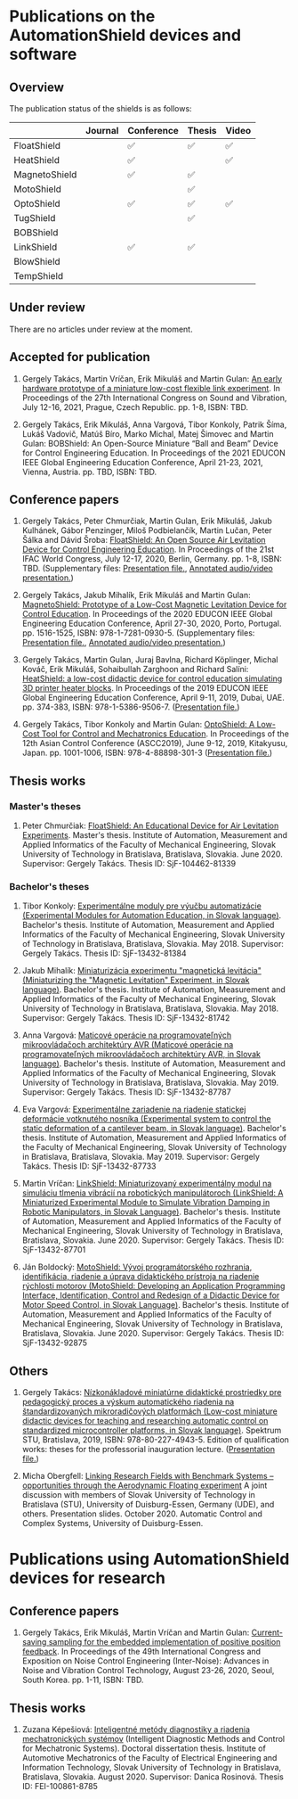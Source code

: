 # Publications on the AutomationShield devices and software

## Overview

The publication status of the shields is as follows:

|               	| Journal 	| Conference 	| Thesis 	| Video     |
|---------------	|---------	|------------	|--------	| ----------|
| FloatShield   	|         	| ✅          	| ✅           	| ✅        |
| HeatShield    	|         	| ✅          	|        	| ✅        |
| MagnetoShield 	|         	| ✅          	| ✅      	|           |
| MotoShield    	|         	|            	| ✅      	|           |
| OptoShield    	|         	| ✅          	| ✅      	| ✅       |
| TugShield    	        |         	|          	| ✅      	|           |
| BOBShield    	        |         	|          	|        	|           |
| LinkShield  	        |         	| ✅         	| ✅          	|           |
| BlowShield  	        |         	|         	|           	|           |
| TempShield  	        |         	|         	|           	|           |

## Under review

There are no articles under review at the moment.

## Accepted for publication
1. Gergely Takács, Martin Vríčan, Erik Mikuláš and Martin Gulan: [An early hardware prototype of a miniature low-cost flexible link experiment](https://github.com/gergelytakacs/AutomationShield/wiki/pdf/Takacs2020c.pdf). In Proceedings of the 27th International Congress on Sound and Vibration, July 12-16, 2021, Prague, Czech Republic. pp. 1-8, ISBN: TBD. 

2. Gergely Takács, Erik Mikuláš, Anna Vargová, Tibor Konkoly, Patrik Šíma, Lukáš Vadovič, Matúš Bíro, Marko Michal, Matej Šimovec and Martin Gulan: BOBShield: An Open-Source Miniature “Ball and Beam” Device for Control Engineering Education. In Proceedings of the 2021 EDUCON IEEE Global Engineering Education Conference, April 21-23, 2021, Vienna, Austria. pp. TBD, ISBN: TBD. 

## Conference papers
1. Gergely Takács, Peter Chmurčiak, Martin Gulan, Erik Mikuláš, Jakub Kulhánek, Gábor Penzinger, Miloš Podbielančík, Martin Lučan, Peter Šálka and Dávid Šroba: [FloatShield: An Open Source Air Levitation Device for Control Engineering Education](https://github.com/gergelytakacs/AutomationShield/wiki/pdf/Takacs2020a.pdf). In Proceedings of the 21st IFAC World Congress, July 12-17, 2020, Berlin, Germany. pp. 1-8, ISBN: TBD. (Supplementary files: [Presentation file.](https://github.com/gergelytakacs/AutomationShield/wiki/pdf/Takacs2020a_Presentation.pdf), [Annotated audio/video presentation.](https://www.youtube.com/watch?v=gAduArWW5Tk))  

2. Gergely Takács, Jakub Mihalík, Erik Mikuláš and Martin Gulan: [MagnetoShield: Prototype of a Low-Cost Magnetic Levitation Device for Control Education](https://github.com/gergelytakacs/AutomationShield/wiki/pdf/Takacs2020b.pdf). In Proceedings of the 2020 EDUCON IEEE Global Engineering Education Conference, April 27-30, 2020, Porto, Portugal. pp. 1516-1525, ISBN: 978-1-7281-0930-5. (Supplementary files: [Presentation file.](https://github.com/gergelytakacs/AutomationShield/wiki/pdf/Takacs2020b_Presentation.pdf), [Annotated audio/video presentation.](https://www.youtube.com/watch?v=c4Z2vtgTjtg))  

3. Gergely Takács, Martin Gulan, Juraj Bavlna, Richard Köplinger, Michal Kováč, Erik Mikuláš, Sohaibullah Zarghoon and Richard Salíni: [HeatShield: a low-cost didactic device for control education simulating 3D printer heater blocks](https://github.com/gergelytakacs/AutomationShield/wiki/pdf/Takacs2019a.pdf). In Proceedings of the 2019 EDUCON IEEE Global Engineering Education Conference, April 9-11, 2019, Dubai, UAE. pp. 374-383, ISBN: 978-1-5386-9506-7. ([Presentation file.](https://github.com/gergelytakacs/AutomationShield/wiki/pdf/Takacs2019a_Presentation.pdf)) 

4. Gergely Takács, Tibor Konkoly and Martin Gulan: [OptoShield: A Low-Cost Tool for Control and Mechatronics Education](https://github.com/gergelytakacs/AutomationShield/wiki/pdf/Takacs2019b.pdf). In Proceedings of the 12th Asian Control Conference (ASCC2019), June 9-12, 2019, Kitakyusu, Japan. pp. 1001-1006, ISBN: 978-4-88898-301-3 ([Presentation file.](https://github.com/gergelytakacs/AutomationShield/wiki/pdf/Takacs2019b_Presentation.pdf))

## Thesis works

### Master's theses

1. Peter Chmurčiak: [FloatShield: An Educational Device for Air Levitation Experiments](https://github.com/gergelytakacs/AutomationShield/wiki/pdf/Chmurciak2020.pdf). Master's thesis. Institute of Automation, Measurement and Applied Informatics of the Faculty of Mechanical Engineering, Slovak University of Technology in Bratislava, Bratislava, Slovakia. June 2020. Supervisor: Gergely Takács. Thesis ID: SjF-104462-81339

### Bachelor's theses

1. Tibor Konkoly: [Experimentálne moduly pre výučbu automatizácie (Experimental Modules for Automation Education, in Slovak language)](https://github.com/gergelytakacs/AutomationShield/wiki/pdf/Konkoly2018.pdf). Bachelor's thesis. Institute of Automation, Measurement and Applied Informatics of the Faculty of Mechanical Engineering, Slovak University of Technology in Bratislava, Bratislava, Slovakia. May 2018. Supervisor: Gergely Takács. Thesis ID: SjF-13432-81384

2. Jakub Mihalík: [Miniaturizácia experimentu "magnetická levitácia" (Miniaturizing the "Magnetic Levitation" Experiment, in Slovak language)](https://github.com/gergelytakacs/AutomationShield/wiki/pdf/Mihalik2018.pdf). Bachelor's thesis. Institute of Automation, Measurement and Applied Informatics of the Faculty of Mechanical Engineering, Slovak University of Technology in Bratislava, Bratislava, Slovakia. May 2018. Supervisor: Gergely Takács. Thesis ID: SjF-13432-81742

3. Anna Vargová: [Maticové operácie na programovateľných mikroovládačoch architektúry AVR (Maticové operácie na programovateľných mikroovládačoch architektúry AVR, in Slovak language)](https://github.com/gergelytakacs/AutomationShield/wiki/pdf/VargovaA2019.pdf). Bachelor's thesis. Institute of Automation, Measurement and Applied Informatics of the Faculty of Mechanical Engineering, Slovak University of Technology in Bratislava, Bratislava, Slovakia. May 2019. Supervisor: Gergely Takács. Thesis ID: SjF-13432-87787

4. Eva Vargová: [Experimentálne zariadenie na riadenie statickej deformácie votknutého nosníka (Experimental system to control the static deformation of a cantilever beam, in Slovak language)](https://github.com/gergelytakacs/AutomationShield/wiki/pdf/VargovaE2019.pdf). Bachelor's thesis. Institute of Automation, Measurement and Applied Informatics of the Faculty of Mechanical Engineering, Slovak University of Technology in Bratislava, Bratislava, Slovakia. May 2019. Supervisor: Gergely Takács. Thesis ID: SjF-13432-87733

5. Martin Vríčan: [LinkShield: Miniaturizovaný experimentálny modul na simuláciu tlmenia vibrácií na robotických manipulátoroch (LinkShield: A Miniaturized Experimental Module to Simulate Vibration Damping in Robotic Manipulators, in Slovak Language)](https://github.com/gergelytakacs/AutomationShield/wiki/pdf/Vrican2020.pdf). Bachelor's thesis. Institute of Automation, Measurement and Applied Informatics of the Faculty of Mechanical Engineering, Slovak University of Technology in Bratislava, Bratislava, Slovakia. June 2020. Supervisor: Gergely Takács. Thesis ID: SjF-13432-87701

5. Ján Boldocký: [MotoShield: Vývoj programátorského rozhrania, identifikácia, riadenie a úprava didaktického prístroja na riadenie rýchlosti motorov (MotoShield: Developing an Application Programming Interface, Identification, Control and Redesign of a Didactic Device for Motor Speed Control, in Slovak Language)](https://github.com/gergelytakacs/AutomationShield/wiki/pdf/Boldocky2020.pdf). Bachelor's thesis. Institute of Automation, Measurement and Applied Informatics of the Faculty of Mechanical Engineering, Slovak University of Technology in Bratislava, Bratislava, Slovakia. June 2020. Supervisor: Gergely Takács. Thesis ID: SjF-13432-92875

## Others
1. Gergely Takács: [Nízkonákladové miniatúrne didaktické prostriedky pre pedagogický proces a výskum automatického riadenia na štandardizovaných mikroradičových platformách (Low-cost miniature didactic devices for teaching and researching automatic control on standardized microcontroller platforms, in Slovak language)](https://github.com/gergelytakacs/AutomationShield/wiki/pdf/Takacs2019c.pdf). Spektrum STU, Bratislava, 2019, ISBN: 978-80-227-4943-5. Edition of qualification works: theses for the professorial inauguration lecture. ([Presentation file.](https://github.com/gergelytakacs/AutomationShield/wiki/pdf/Takacs2019c_Presentation.pdf))

2. Micha Obergfell: [Linking Research Fields with Benchmark Systems – opportunities through the
Aerodynamic Floating experiment](https://github.com/gergelytakacs/AutomationShield/wiki/pdf/Obergfell2020.pdf) A joint discussion with members of Slovak University of Technology in Bratislava (STU), University of Duisburg-Essen, Germany (UDE), and others. Presentation slides. October 2020. Automatic Control and Complex Systems, University of Duisburg-Essen.

# Publications using AutomationShield devices for research

## Conference papers

1. Gergely Takács, Erik Mikuláš, Martin Vríčan and Martin Gulan: [Current-saving sampling for the embedded implementation
of positive position feedback](https://github.com/gergelytakacs/AutomationShield/wiki/pdf/Takacs2020d.pdf). In Proceedings of the 49th International Congress and Exposition on Noise Control Engineering (Inter-Noise): Advances in Noise and Vibration Control Technology, August 23-26, 2020, Seoul, South Korea. pp. 1-11, ISBN: TBD.

## Thesis works

1. Zuzana Képešiová: [Inteligentné metódy diagnostiky a riadenia mechatronických systémov](https://github.com/gergelytakacs/AutomationShield/wiki/pdf/Kepesiova2020.pdf) (Intelligent Diagnostic Methods and Control for Mechatronic Systems). Doctoral dissertation thesis. Institute of Automotive Mechatronics of the Faculty of Electrical Engineering and Information Technology, Slovak University of Technology in Bratislava, Bratislava, Slovakia. August 2020. Supervisor: Danica Rosinová. Thesis ID: FEI-100861-8785
